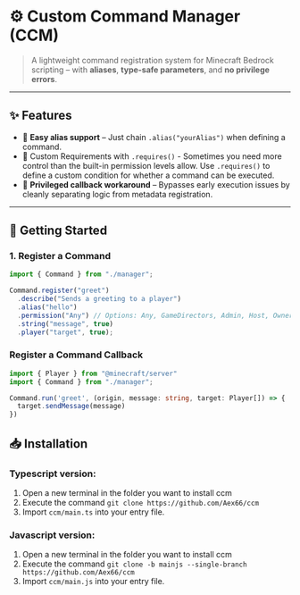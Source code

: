 # ⚙️ Custom Command Manager (CCM)

> A lightweight command registration system for Minecraft Bedrock scripting – with **aliases**, **type-safe parameters**, and **no privilege errors**.

---

## ✨ Features

- 🔀 **Easy alias support** – Just chain `.alias("yourAlias")` when defining a command.
- 🔐 Custom Requirements with `.requires()` - Sometimes you need more control than the built-in permission levels allow. Use `.requires()` to define a custom condition for whether a command can be executed.
- 🧠 **Privileged callback workaround** – Bypasses early execution issues by cleanly separating logic from metadata registration.

---

## 🚀 Getting Started

### 1. Register a Command

```ts
import { Command } from "./manager";

Command.register("greet")
  .describe("Sends a greeting to a player")
  .alias("hello")
  .permission("Any") // Options: Any, GameDirectors, Admin, Host, Owner
  .string("message", true)
  .player("target", true);
```

### Register a Command Callback

```ts
import { Player } from "@minecraft/server"
import { Command } from "./manager";

Command.run('greet', (origin, message: string, target: Player[]) => {
  target.sendMessage(message)
})
```

## 📥 Installation

### Typescript version:
1. Open a new terminal in the folder you want to install ccm
2. Execute the command `git clone https://github.com/Aex66/ccm`
3. Import `ccm/main.ts` into your entry file.

### Javascript version:
1. Open a new terminal in the folder you want to install ccm
2. Execute the command `git clone -b mainjs --single-branch https://github.com/Aex66/ccm`
3. Import `ccm/main.js` into your entry file.
